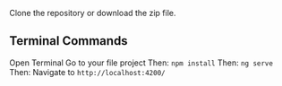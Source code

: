 Clone the repository or download the zip file.

## Terminal Commands

Open Terminal
Go to your file project
Then: ```npm install```
Then: ```ng serve```
Then: Navigate to `http://localhost:4200/`


